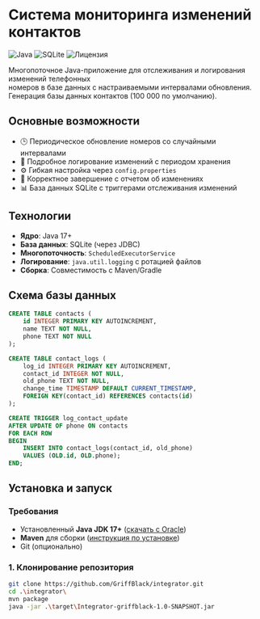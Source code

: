 # Система мониторинга изменений контактов

![Java](https://img.shields.io/badge/Java-17%2B-blue)
![SQLite](https://img.shields.io/badge/SQLite-3-lightgrey)
![Лицензия](https://img.shields.io/badge/Лицензия-MIT-green)

Многопоточное Java-приложение для отслеживания и логирования изменений телефонных \
номеров в базе данных с настраиваемыми интервалами обновления. \
Генерация базы данных контактов (100 000 по умолчанию).

## Основные возможности

- 🕒 Периодическое обновление номеров со случайными интервалами
- 📝 Подробное логирование изменений с периодом хранения
- ⚙️ Гибкая настройка через `config.properties`
- 🛑 Корректное завершение с отчетом об изменениях
- 📊 База данных SQLite с триггерами отслеживания изменений


## Технологии

- **Ядро**: Java 17+
- **База данных**: SQLite (через JDBC)
- **Многопоточность**: `ScheduledExecutorService`
- **Логирование**: `java.util.logging` с ротацией файлов
- **Сборка**: Совместимость с Maven/Gradle

## Схема базы данных

```sql
CREATE TABLE contacts (
    id INTEGER PRIMARY KEY AUTOINCREMENT,
    name TEXT NOT NULL,
    phone TEXT NOT NULL
);

CREATE TABLE contact_logs (
    log_id INTEGER PRIMARY KEY AUTOINCREMENT,
    contact_id INTEGER NOT NULL,
    old_phone TEXT NOT NULL,
    change_time TIMESTAMP DEFAULT CURRENT_TIMESTAMP,
    FOREIGN KEY(contact_id) REFERENCES contacts(id)
);

CREATE TRIGGER log_contact_update 
AFTER UPDATE OF phone ON contacts
FOR EACH ROW
BEGIN
    INSERT INTO contact_logs(contact_id, old_phone)
    VALUES (OLD.id, OLD.phone);
END;
```

## Установка и запуск

### Требования
- Установленный **Java JDK 17+** ([скачать с Oracle](https://www.oracle.com/java/technologies/javase-downloads.html))
- **Maven** для сборки ([инструкция по установке](https://maven.apache.org/install.html))
- Git (опционально)

### 1. Клонирование репозитория
```bash
git clone https://github.com/GriffBlack/integrator.git
cd .\integrator\
mvn package
java -jar .\target\Integrator-griffblack-1.0-SNAPSHOT.jar

